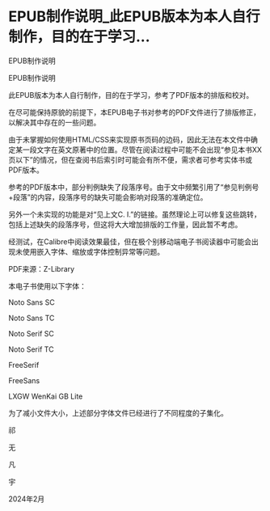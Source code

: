 # EPUB制作说明_此EPUB版本为本人自行制作，目的在于学习...

EPUB制作说明

EPUB制作说明

此EPUB版本为本人自行制作，目的在于学习，参考了PDF版本的排版和校对。

在尽可能保持原貌的前提下，本EPUB电子书对参考的PDF文件进行了排版修正，以解决其中存在的一些问题。

由于未掌握如何使用HTML/CSS来实现原书页码的边码，因此无法在本文件中确定某一段文字在英文原著中的位置。尽管在阅读过程中可能不会出现“参见本书XX页以下”的情况，但在查阅书后索引时可能会有所不便，需求者可参考实体书或PDF版本。

参考的PDF版本中，部分判例缺失了段落序号。由于文中频繁引用了“参见判例号+段落”的内容，段落序号的缺失可能会影响对段落的准确定位。

另外一个未实现的功能是对“见上文C. I.”的链接。虽然理论上可以修复这些跳转，包括上述缺失的段落序号，但这将大大增加排版的工作量，因此暂不考虑。

经测试，在Calibre中阅读效果最佳，但在极个别移动端电子书阅读器中可能会出现未使用嵌入字体、缩放或字体控制异常等问题。

PDF来源：Z-Library

本电子书使用以下字体：

Noto Sans SC

Noto Sans TC

Noto Serif SC

Noto Serif TC

FreeSerif

FreeSans

LXGW WenKai GB Lite

为了减小文件大小，上述部分字体文件已经进行了不同程度的子集化。

祁

无

凡

宇

2024年2月